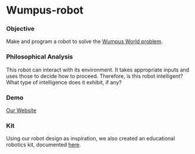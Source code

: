 # Wumpus-robot

### Objective

Make and program a robot to solve the [Wumpus World problem](https://www.geeksforgeeks.org/ai-the-wumpus-world-description/).

### Philosophical Analysis

This robot can interact with its environment. It takes appropriate inputs and uses those to decide how to proceed. Therefore, is this robot intelligent? What type of intelligence does it exhibit, if any?

### Demo
[Our Website](https://wumpus.erikumble.com/demo)

### Kit
Using our robot design as inspiration, we also created an educational robotics kit, documented [here](https://bram-hub.github.io/NanoNav). 
